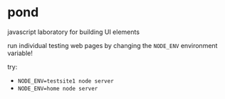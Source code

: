 # pond
javascript laboratory for building UI elements

run individual testing web pages by changing the ```NODE_ENV``` environment variable!

try:
* ```NODE_ENV=testsite1 node server```
* ```NODE_ENV=home node server```
